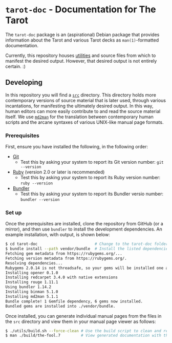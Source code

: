 # `tarot-doc` - Documentation for The Tarot

The `tarot-doc` package is an (aspirational) Debian package that provides information about the Tarot and various Tarot decks as `man(1)`-formatted documentation.

Currently, this repository houses [utilities](utils/) and source files from which to manifest the desired output. However, that desired output is not entirely certain. :)

## Developing

In this repository you will find a [`src`](src/) directory. This directory holds more contemporary versions of source material that is later used, through various incantations, for manifesting the ultimately desired output. In this way, human editors can more easily contribute to and read the source material itself. We use [`md2man`](https://github.com/sunaku/md2man) for the translation between contemporary human scripts and the arcane syntaxes of various UNIX-like manual page formats.

### Prerequisites

First, ensure you have installed the following, in the following order:

* [Git](https://git-scm.com/)
    * Test this by asking your system to report its Git version number: `git --version`
* [Ruby](https://www.ruby-lang.org/) (version 2.0 or later is recommended)
    * Test this by asking your system to report its Ruby version number: `ruby --version`
* [Bundler](https://bundler.io/)
    * Test this by asking your system to report its Bundler versio number: `bundler --version`

### Set up

Once the prerequisites are installed, clone the repository from GitHub (or a mirror), and then use `bundler` to install the development dependencies. An example installation, with output, is shown below:

```sh
$ cd tarot-doc                         # Change to the tarot-doc folder.
$ bundle install --path vendor/bundle  # Install the listed dependencies.
Fetching gem metadata from https://rubygems.org/...
Fetching version metadata from https://rubygems.org/.
Resolving dependencies...
Rubygems 2.0.14 is not threadsafe, so your gems will be installed one at a time. Upgrade to Rubygems 2.1.0 or higher to enable parallel gem installation.
Installing opener 0.1.0
Installing redcarpet 3.4.0 with native extensions
Installing rouge 1.11.1
Using bundler 1.14.2
Installing binman 5.1.0
Installing md2man 5.1.1
Bundle complete! 1 Gemfile dependency, 6 gems now installed.
Bundled gems are installed into ./vendor/bundle.
```

Once installed, you can generate individual manual pages from the files in the `src` directory and view them in your manual page viewer as follows:

```sh
$ ./utils/build.sh --force-clean # Use the build script to clean and regenerate the docs.
$ man ./build/the-fool.7         # View generated documentation with the man page viewer.
```
